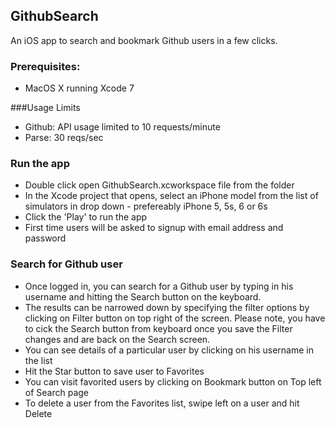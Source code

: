 ## GithubSearch
An iOS app to search and bookmark Github users in a few clicks.

### Prerequisites:
* MacOS X running Xcode 7

###Usage Limits
* Github: API usage limited to 10 requests/minute
* Parse: 30 reqs/sec

### Run the app
* Double click open GithubSearch.xcworkspace file from the folder
* In the Xcode project that opens, select an iPhone model from the list of simulators in drop down - prefereably iPhone 5, 5s, 6 or 6s
* Click the 'Play' to run the app
* First time users will be asked to signup with email address and password

### Search for Github user

* Once logged in, you can search for a Github user by typing in his username and hitting the Search button on the keyboard.
* The results can be narrowed down by specifying the filter options by clicking on Filter button on top right of the screen. Please note, you have to cick the Search button from keyboard once you save the Filter changes and are back on the Search screen.
* You can see details of a particular user by clicking on his username in the list
* Hit the Star button to save user to Favorites
* You can visit favorited users by clicking on Bookmark button on Top left of Search page
* To delete a user from the Favorites list, swipe left on a user and hit Delete
